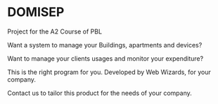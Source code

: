 ﻿# DOMISEP
Project for the A2 Course of PBL

Want a system to manage your Buildings, apartments and devices?

Want to manage your clients usages and monitor your expenditure?

This is the right program for you. Developed by Web Wizards, for your company.

Contact us to tailor this product for the needs of your company.

